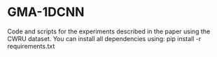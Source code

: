 # GMA-1DCNN
Code and scripts for the experiments described in the paper using the CWRU dataset. 
You can install all dependencies using:
  pip install -r requirements.txt

